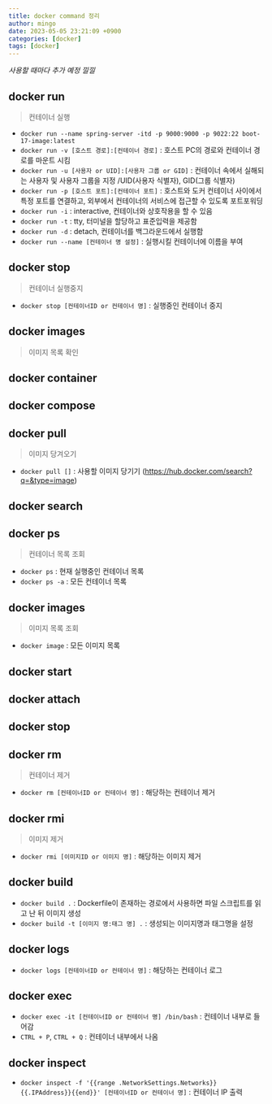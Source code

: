 ```yaml
---
title: docker command 정리
author: mingo
date: 2023-05-05 23:21:09 +0900
categories: [docker]
tags: [docker]
---
```


*사용할 때마다 추가 예정 낄낄*

## docker run
> 컨테이너 실행
 - `docker run --name spring-server -itd -p 9000:9000 -p 9022:22 boot-17-image:latest`
 - `docker run -v [호스트 경로]:[컨테이너 경로]` : 호스트 PC의 경로와 컨테이너 경로를 마운트 시킴
 - `docker run -u [사용자 or UID]:[사용자 그룹 or GID]` : 컨테이너 속에서 실해되는 사용자 및 사용자 그룹을 지정 /UID(사용자 식별자), GID(그룹 식별자)
 - `docker run -p [호스트 포트]:[컨테이너 포트]` : 호스트와 도커 컨테이너 사이에서 특정 포트를 연결하고, 외부에서 컨테이너의 서비스에 접근할 수 있도록 포트포워딩
 - `docker run -i` : interactive, 컨테이너와 상호작용을 할 수 있음
 - `docker run -t` : tty, 터미널을 할당하고 표준입력을 제공함
 - `docker run -d` : detach, 컨테이너를 백그라운드에서 실행함
 - `docker run --name [컨테이너 명 설정]` : 실행시킬 컨테이너에 이름을 부여

## docker stop
> 컨테이너 실행중지
 - `docker stop [컨테이너ID or 컨테이너 명]` : 실행중인 컨테이너 중지

## docker images
> 이미지 목록 확인

## docker container

## docker compose

## docker pull
> 이미지 당겨오기
 - `docker pull []` : 사용할 이미지 당기기 (https://hub.docker.com/search?q=&type=image)

## docker search

## docker ps
> 컨테이너 목록 조회
 - `docker ps` : 현재 실행중인 컨테이너 목록
 - `docker ps -a` : 모든 컨테이너 목록

## docker images
> 이미지 목록 조회
 - `docker image` : 모든 이미지 목록

## docker start

## docker attach

## docker stop

## docker rm
> 컨테이너 제거
 - `docker rm [컨테이너ID or 컨테이너 명]` : 해당하는 컨테이너 제거

## docker rmi
> 이미지 제거
 - `docker rmi [이미지ID or 이미지 명]` : 해당하는 이미지 제거

## docker build
 - `docker build .` : Dockerfile이 존재하는 경로에서 사용하면 파일 스크립트를 읽고 난 뒤 이미지 생성
 - `docker build -t [이미지 명:태그 명] .` : 생성되는 이미지명과 태그명을 설정 

## docker logs
 - `docker logs [컨테이너ID or 컨테이너 명]` : 해당하는 컨테이너 로그

## docker exec
 - `docker exec -it [컨테이너ID or 컨테이너 명] /bin/bash` : 컨테이너 내부로 들어감
 - `CTRL + P`, `CTRL + Q` : 컨테이너 내부에서 나옴

## docker inspect
 - `docker inspect -f '{{range .NetworkSettings.Networks}}{{.IPAddress}}{{end}}' [컨테이너ID or 컨테이너 명]` : 컨테이너 IP 출력
